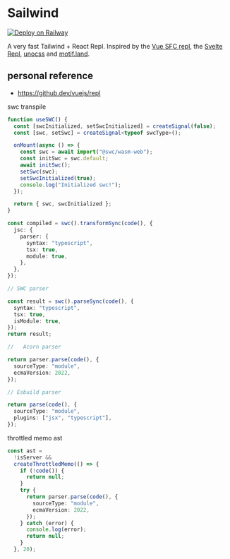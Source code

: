 # Sailwind

[![Deploy on Railway](https://railway.app/button.svg)](https://railway.app/new/template/utgUlV?referralCode=karkJj)

A very fast Tailwind + React Repl. Inspired by the [Vue SFC repl](https://github.com/vuejs/repl), the [Svelte Repl](https://github.com/sveltejs/sites/tree/master/packages/repl), [unocss](https://github.com/unocss/unocss) and [motif.land](motif.land).

## personal reference

- https://github.dev/vuejs/repl

swc transpile

```ts
function useSWC() {
  const [swcInitialized, setSwcInitialized] = createSignal(false);
  const [swc, setSwc] = createSignal<typeof swcType>();

  onMount(async () => {
    const swc = await import("@swc/wasm-web");
    const initSwc = swc.default;
    await initSwc();
    setSwc(swc);
    setSwcInitialized(true);
    console.log("Initialized swc!");
  });

  return { swc, swcInitialized };
}

const compiled = swc().transformSync(code(), {
  jsc: {
    parser: {
      syntax: "typescript",
      tsx: true,
      module: true,
    },
  },
});

// SWC parser

const result = swc().parseSync(code(), {
  syntax: "typescript",
  tsx: true,
  isModule: true,
});
return result;

//   Acorn parser

return parser.parse(code(), {
  sourceType: "module",
  ecmaVersion: 2022,
});

// Esbuild parser

return parse(code(), {
  sourceType: "module",
  plugins: ["jsx", "typescript"],
});
```

throttled memo ast

```ts
const ast =
  !isServer &&
  createThrottledMemo(() => {
    if (!code()) {
      return null;
    }
    try {
      return parser.parse(code(), {
        sourceType: "module",
        ecmaVersion: 2022,
      });
    } catch (error) {
      console.log(error);
      return null;
    }
  }, 20);
```
